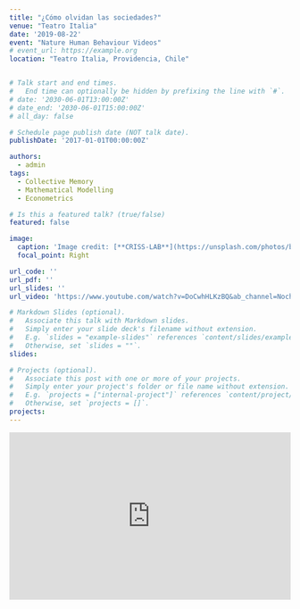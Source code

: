 ```yaml
---
title: "¿Cómo olvidan las sociedades?"
venue: "Teatro Italia"
date: '2019-08-22'
event: "Nature Human Behaviour Videos"
# event_url: https://example.org
location: "Teatro Italia, Providencia, Chile"


# Talk start and end times.
#   End time can optionally be hidden by prefixing the line with `#`.
# date: '2030-06-01T13:00:00Z'
# date_end: '2030-06-01T15:00:00Z'
# all_day: false

# Schedule page publish date (NOT talk date).
publishDate: '2017-01-01T00:00:00Z'

authors: 
  - admin
tags: 
  - Collective Memory
  - Mathematical Modelling 
  - Econometrics

# Is this a featured talk? (true/false)
featured: false

image:
  caption: 'Image credit: [**CRISS-LAB**](https://unsplash.com/photos/bzdhc5b3Bxs)'
  focal_point: Right

url_code: ''
url_pdf: ''
url_slides: ''
url_video: 'https://www.youtube.com/watch?v=DoCwhHLKzBQ&ab_channel=NochesNerd%2FNerdNiteSCL'

# Markdown Slides (optional).
#   Associate this talk with Markdown slides.
#   Simply enter your slide deck's filename without extension.
#   E.g. `slides = "example-slides"` references `content/slides/example-slides.md`.
#   Otherwise, set `slides = ""`.
slides:

# Projects (optional).
#   Associate this post with one or more of your projects.
#   Simply enter your project's folder or file name without extension.
#   E.g. `projects = ["internal-project"]` references `content/project/deep-learning/index.md`.
#   Otherwise, set `projects = []`.
projects:
---
```


<!-- <div class="contenedor-responsivo">
    <iframe class="iframe-responsivo" src="https://www.youtube.com/embed/J4P4ln781D0" gesture="media"  allow="encrypted-media" allowfullscreen></iframe>
</div> -->

<div style="margin: auto; text-align: justify">


<iframe margin= "center" width="100%" height="300vh" src="https://www.youtube.com/embed/DoCwhHLKzBQ" frameborder="0" allow="accelerometer; autoplay; encrypted-media; gyroscope; picture-in-picture" allowfullscreen></iframe>

<!-- Cultural products have a life of their own: academic papers get cited and songs get downloaded. While scholars have studied these patterns, we know little about how to model the decay of attention. In this study Candia and colleagues model the attention received by cultural products, including scientific papers, patents, songs, movies, and biographies, and show that all these decay following a universal bi-exponential function, which may be due to the differing functions of communicative and cultural collective memory [1].

[1] <a href="https://www.nature.com/articles/s41562-018-0474-5" target="_blank">  The universal decay of collective memory and attention</a>. <br> <strong> Cristian Candia</strong>, C. Jara-Figueroa, Carlos Rodriguez-Sickert, Albert-László Barabási, and César Hidalgo. <br> Published in <strong> Nature Human Behaviour</strong> 2019. -->

</div>

<!-- 
Slides can be added in a few ways:

- **Create** slides using Wowchemy's [_Slides_](https://wowchemy.com/docs/managing-content/#create-slides) feature and link using `slides` parameter in the front matter of the talk file
- **Upload** an existing slide deck to `static/` and link using `url_slides` parameter in the front matter of the talk file
- **Embed** your slides (e.g. Google Slides) or presentation video on this page using [shortcodes](https://wowchemy.com/docs/writing-markdown-latex/).

Further event details, including page elements such as image galleries, can be added to the body of this page. -->
